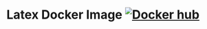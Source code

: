 # Latex Docker Image [![Docker hub](https://img.shields.io/docker/pulls/jnonino/latex.svg)](https://hub.docker.com/r/jnonino/latex/)

